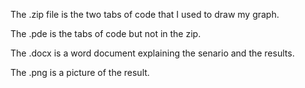 The .zip file is the two tabs of code that I used to draw my graph.

The .pde is the tabs of code but not in the zip.

The .docx is a word document explaining the senario and the results.

The .png is a picture of the result.
